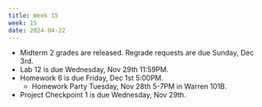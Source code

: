 ```yaml
---
title: Week 15
week: 15
date: 2024-04-22
---
```


- Midterm 2 grades are released. Regrade requests are due Sunday, Dec 3rd.
- Lab 12 is due Wednesday, Nov 29th 11:59PM.
- Homework 6 is due Friday, Dec 1st 5:00PM.
    - Homework Party Tuesday, Nov 28th 5-7PM in Warren 101B.
- Project Checkpoint 1 is due Wednesday, Nov 29th.